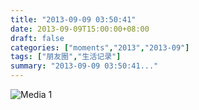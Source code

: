 ```yaml
---
title: "2013-09-09 03:50:41"
date: 2013-09-09T15:00:00+08:00
draft: false
categories: ["moments","2013","2013-09"]
tags: ["朋友圈","生活记录"]
summary: "2013-09-09 03:50:41..."
---
```


![Media 1](/Moments/photos/2013-09-09/201309090350410.jpg)
